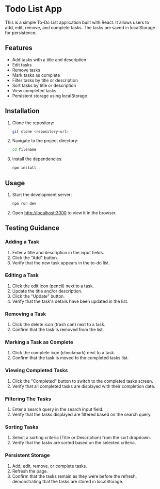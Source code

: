 # Todo List App

This is a simple To-Do List application built with React. It allows users to add, edit, remove, and complete tasks. The tasks are saved in localStorage for persistence.

## Features

- Add tasks with a title and description
- Edit tasks
- Remove tasks
- Mark tasks as complete
- Filter tasks by title or description
- Sort tasks by title or description
- View completed tasks
- Persistent storage using localStorage

## Installation

1. Clone the repository:
    ```bash
    git clone <repository-url>
    ```
2. Navigate to the project directory:
    ```bash
    cd filename
    ```
3. Install the dependencies:
    ```bash
    npm install
    ```

## Usage

1. Start the development server:
    ```bash
    npm run dev
    ```
2. Open [http://localhost:3000](http://localhost:3000) to view it in the browser.

## Testing Guidance

### Adding a Task

1. Enter a title and description in the input fields.
2. Click the "Add" button.
3. Verify that the new task appears in the to-do list.

### Editing a Task

1. Click the edit icon (pencil) next to a task.
2. Update the title and/or description.
3. Click the "Update" button.
4. Verify that the task's details have been updated in the list.

### Removing a Task

1. Click the delete icon (trash can) next to a task.
2. Confirm that the task is removed from the list.

### Marking a Task as Complete

1. Click the complete icon (checkmark) next to a task.
2. Confirm that the task is moved to the completed tasks list.

### Viewing Completed Tasks

1. Click the "Completed" button to switch to the completed tasks screen.
2. Verify that all completed tasks are displayed with their completion date.

### Filtering The Tasks

1. Enter a search query in the search input field.
2. Verify that the tasks displayed are filtered based on the search query.

### Sorting Tasks

1. Select a sorting criteria (Title or Description) from the sort dropdown.
2. Verify that the tasks are sorted based on the selected criteria.

### Persistent Storage

1. Add, edit, remove, or complete tasks.
2. Refresh the page.
3. Confirm that the tasks remain as they were before the refresh, demonstrating that the tasks are stored in localStorage.


